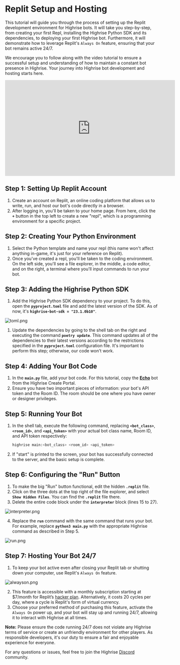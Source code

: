 # Replit Setup and Hosting

This tutorial will guide you through the process of setting up the Replit development environment for Highrise bots. It will take you step-by-step, from creating your first Repl, installing the Highrise Python SDK and its dependencies, to deploying your first Highrise bot. Furthermore, it will demonstrate how to leverage Replit's `Always On` feature, ensuring that your bot remains active 24/7.

We encourage you to follow along with the video tutorial to ensure a successful setup and understanding of how to maintain a constant bot presence in Highrise. Your journey into Highrise bot development and hosting starts here.

<iframe width="560" height="315" src="https://www.youtube.com/embed/CuNee1czqA0" title="YouTube video player" frameborder="0" allow="accelerometer; autoplay; clipboard-write; encrypted-media; gyroscope; picture-in-picture; web-share" allowfullscreen></iframe>


## **Step 1: Setting Up Replit Account**

1. Create an account on Replit, an online coding platform that allows us to write, run, and host our bot's code directly in a browser.
2. After logging in, you'll be taken to your home page. From here, click the **`+`** button in the top left to create a new "repl", which is a programming environment for a specific project.

## **Step 2: Creating Your Python Environment**

1. Select the Python template and name your repl (this name won't affect anything in-game, it's just for your reference on Replit).
2. Once you've created a repl, you'll be taken to the coding environment. On the left side, you'll see a file explorer, in the middle, a code editor, and on the right, a terminal where you'll input commands to run your bot.

## **Step 3: Adding the Highrise Python SDK**

1. Add the Highrise Python SDK dependency to your project. To do this, open the **`pyproject.toml`** file and add the latest version of the SDK. As of now, it's **`highrise-bot-sdk = "23.1.0b10"`**.

![toml.png](https://cdn-production.joinhighrise.com/create-portal/toml_88cfdf4b1f.png)

1. Update the dependencies by going to the shell tab on the right and executing the command **`poetry update`**. This command updates all of the dependencies to their latest versions according to the restrictions specified in the **`pyproject.toml`** configuration file. It's important to perform this step; otherwise, our code won't work.

## **Step 4: Adding Your Bot Code**

1. In the **`main.py`** file, add your bot code. For this tutorial, copy the **[Echo](https://create.highrise.game/learn/guides/bots/examples/basics)** bot from the Highrise Create Portal.
2. Ensure you have two important pieces of information: your bot's API token and the Room ID. The room should be one where you have owner or designer privileges.

## **Step 5: Running Your Bot**

1. In the shell tab, execute the following command, replacing **`<bot_class>`**, **`<room_id>`**, and **`<api_token>`** with your actual bot class name, Room ID, and API token respectively:
    
    ```python
    highrise main:<bot_class> <room_id> <api_token>
    ```
    
2. If "start" is printed to the screen, your bot has successfully connected to the server, and the basic setup is complete.

## **Step 6: Configuring the "Run" Button**

1. To make the big "Run" button functional, edit the hidden **`.replit`** file.
2. Click on the three dots at the top right of the file explorer, and select **`Show Hidden Files`**. You can find the **`.replit`** file there.
3. Delete the entire code block under the **`interpreter`** block (lines 15 to 27).

![interpreter.png](https://cdn-production.joinhighrise.com/create-portal/interpreter_c44eb6736f.png)

4. Replace the **`run`** command with the same command that runs your bot. For example, replace **`python3 main.py`** with the appropriate Highrise command as described in Step 5.

![run.png](https://cdn-production.joinhighrise.com/create-portal/run_cb13b7b3e6.png)

## **Step 7: Hosting Your Bot 24/7**

1. To keep your bot active even after closing your Replit tab or shutting down your computer, use Replit's `Always On` feature.

![alwayson.png](https://cdn-production.joinhighrise.com/create-portal/alwayson_17ec7db603.png)

2. This feature is accessible with a monthly subscription starting at $7/month for Replit’s [hacker plan](https://replit.com/pricing). Alternatively, it costs 20 cycles per day, where a cycle is Replit's form of virtual currency.
3. Choose your preferred method of purchasing this feature, activate the `Always On` power up, and your bot will stay up and running 24/7, allowing it to interact with Highrise at all times.

**Note:** Please ensure the code running 24/7 does not violate any Highrise terms of service or create an unfriendly environment for other players. As responsible developers, it's our duty to ensure a fair and enjoyable experience for everyone.

For any questions or issues, feel free to join the Highrise [Discord](https://discord.gg/highrise) community.
